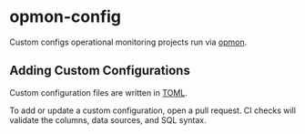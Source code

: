 # opmon-config

Custom configs operational monitoring projects run via [opmon](https://github.com/mozilla/opmon).

## Adding Custom Configurations

Custom configuration files are written in [TOML](https://toml.io/en/).

To add or update a custom configuration, open a pull request.
CI checks will validate the columns, data sources, and SQL syntax.

